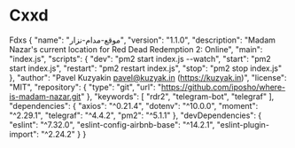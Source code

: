 # Cxxd
Fdxs
{
  "name": "موقع-مدام-نزار",
  "version": "1.1.0",
  "description": "Madam Nazar's current location for Red Dead Redemption 2: Online",
  "main": "index.js",
  "scripts": {
    "dev": "pm2 start index.js --watch",
    "start": "pm2 start index.js",
    "restart": "pm2 restart index.js",
    "stop": "pm2 stop index.js"
  },
  "author": "Pavel Kuzyakin <pavel@kuzyak.in> (https://kuzyak.in)",
  "license": "MIT",
  "repository": {
    "type": "git",
    "url": "https://github.com/iposho/where-is-madam-nazar.git"
  },
  "keywords": [
    "rdr2",
    "telegram-bot",
    "telegraf"
  ],
  "dependencies": {
    "axios": "^0.21.4",
    "dotenv": "^10.0.0",
    "moment": "^2.29.1",
    "telegraf": "^4.4.2",
    "pm2": "^5.1.1"
  },
  "devDependencies": {
    "eslint": "^7.32.0",
    "eslint-config-airbnb-base": "^14.2.1",
    "eslint-plugin-import": "^2.24.2"
  }
}
